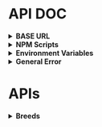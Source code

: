 # API DOC

<details>

<summary><strong>BASE URL</strong></summary>

`http://localhost:${process.env.PORT || 3000}/api`

</details>

<details>

<summary><strong>NPM Scripts</strong></summary>

`npm run start`: start server

`npm run dev`: start server in development mode

`npm run seed`: seed data to the database

`npm run reset`: reset the database with seed data

</details>

<details>

<summary><strong>Environment Variables</strong></summary>

```
# 伺服器端口
PORT =
```

</details>

<details>

<summary><strong>General Error</strong></summary>

```
{
    "statusType": "Client Error",
    "statusCode": "404 Not Found",
    "message": "Can't find ${req.originalUrl} on the server."
}
```

```
{
    "statusType": "Server Error (SequelizeDatabaseError, SequelizeConnectionError...)",
    "statusCode": "500 Internal Server Error",
    "message": "Database or ORM Error"
}
```

```
{
    "statusType": "Server Error (TypeError, ReferenceError...)",
    "statusCode": "500 Internal Server Error",
    "message": "Programming Error"
}
```

</details>

# APIs

<details>

<summary><strong>Breeds</strong></summary>

<details>

<summary style="color: black; background: #f5f5f5;">
<strong>GET /breeds</strong></summary>

**Response (Success) :**

```
{
    "statusType": "Success",
    "statusCode": "200 OK",
    "message": "Get all Breeds table data successfully.",
    "result": [
        {
            "id": 1,
            "name": "Weimaraner",
            "createdAt": "2024-06-11T12:38:20.000Z",
            "updatedAt": "2024-06-11T12:38:20.000Z"
        },
        {...}
    ]
}
```

**Response (Error) :**

```
No custom operational error.
```

</details>

<details>

<summary style="color: black; background: #f5f5f5;">
<strong>GET /breeds/:breedId</strong></summary>

**Parameter :** `breedId`

**Response (Success) :**

```
{
    "statusType": "Success",
    "statusCode": "200 OK",
    "message": "Get Breeds table data from id 1 successfully.",
    "result": {
        "id": 1,
        "name": "Weimaraner",
        "createdAt": "2024-06-11T12:38:20.000Z",
        "updatedAt": "2024-06-11T12:38:20.000Z"
    }
}
```

**Response (Error) :**

```
{
    "statusType": "Client Error",
    "statusCode": "404 Not Found",
    "message": "Table data not found with parameter id."
}
```

</details>

<details>

<summary style="color: black; background: #f5f5f5;">
<strong>POST /breeds</strong></summary>

**Body :**

| Field | Required | Type | Note   |
| ----- | -------- | ---- | ------ |
| name  | O        | str  | unique |

**Response (Success) :**

```
{
    "statusType": "Success",
    "statusCode": "201 Created",
    "message": "Created new Breeds table data successfully.",
    "result": {
        "id": 12,
        "name": "Curly-Coated Retriever",
        "updatedAt": "2024-06-12T02:57:51.042Z",
        "createdAt": "2024-06-12T02:57:51.042Z"
    }
}
```

**Response (Error) :**

```
{
    "statusType": "Client Error",
    "statusCode": "400 Bad Request",
    "message": "Name is required"
    "message": "Name must be a string"
    "message": "Name is not allowed to be empty"
}
```
```
{
    "statusType": "Server Error (SequelizeUniqueConstraintError)",
    "statusCode": "500 Internal Server Error",
    "message": "The value '${value}' for the field 'name' already exists."
}
```

</details>

<details>

<summary style="color: black; background: #f5f5f5;">
<strong>PUT /breeds/:breedId</strong></summary>

**Parameter :** `breedId`

**Body :**

| Field | Required | Type | Note   |
| ----- | -------- | ---- | ------ |
| name  | O        | str  | unique |

**Response (Success) :**

```
{
    "statusType": "Success",
    "statusCode": "200 OK",
    "message": "Updated table data with id 1 successfully."
}
```

**Response (Error) :**

```
{
    "statusType": "Client Error",
    "statusCode": "400 Bad Request",
    "message": "Name is required"
    "message": "Name must be a string"
    "message": "Name is not allowed to be empty"
}
```
```
{
    "statusType": "Client Error",
    "statusCode": "404 Not Found",
    "message": "Table data not found with parameter id."
}
```
```
{
    "statusType": "Server Error (SequelizeUniqueConstraintError)",
    "statusCode": "500 Internal Server Error",
    "message": "The value '${value}' for the field 'name' already exists."
}
```

</details>

<details>

<summary style="color: black; background: #f5f5f5;">
<strong>DELETE /breeds/:breedId</strong></summary>

**Parameter :** `breedId`

**Response (Success) :**

```
{
    "statusType": "Success",
    "statusCode": "200 OK",
    "message": "Deleted table data with id 1 successfully."
}
```

**Response (Error) :**

```
{
    "statusType": "Client Error",
    "statusCode": "404 Not Found",
    "message": "Table data not found with parameter id."
}
```

</details>

</details>
